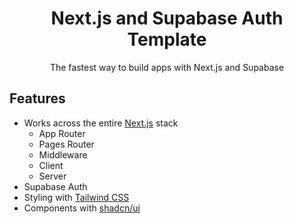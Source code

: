 
<h1 align="center">Next.js and Supabase Auth Template</h1>

<p align="center">
 The fastest way to build apps with Next.js and Supabase
</p>


## Features
- Works across the entire [Next.js](https://nextjs.org) stack
  - App Router
  - Pages Router
  - Middleware
  - Client
  - Server
- Supabase Auth
- Styling with [Tailwind CSS](https://tailwindcss.com)
- Components with [shadcn/ui](https://ui.shadcn.com/)
